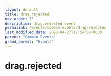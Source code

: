 ```yaml
---
layout: default
title: drag.rejected 
nav_order: 35
description: drag.rejected event
permalink: /events/common-events/drag-rejected
last_modified_date: 2020-04-27T17:54:08+0000
parent: "Common Events"
grand_parent: "Events"
---
```


# drag.rejected
